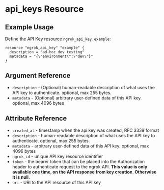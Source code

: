 # api_keys Resource

## Example Usage

Define the API Key resource `ngrok_api_key.example`:

```
resource "ngrok_api_key" "example" {
  description = "ad-hoc dev testing"
  metadata = "{\"environment\":\"dev\"}"
}
```

## Argument Reference

* `description` - (Optional) human-readable description of what uses the API key to authenticate. optional, max 255 bytes.
* `metadata` - (Optional) arbitrary user-defined data of this API key. optional, max 4096 bytes

## Attribute Reference

* `created_at` - timestamp when the api key was created, RFC 3339 format
* `description` - human-readable description of what uses the API key to authenticate. optional, max 255 bytes.
* `metadata` - arbitrary user-defined data of this API key. optional, max 4096 bytes
* `ngrok_id` - unique API key resource identifier
* `token` - the bearer token that can be placed into the Authorization header to authenticate request to the ngrok API. <strong>This value is only available one time, on the API response from key creation. Otherwise it is null.</strong>
* `uri` - URI to the API resource of this API key

